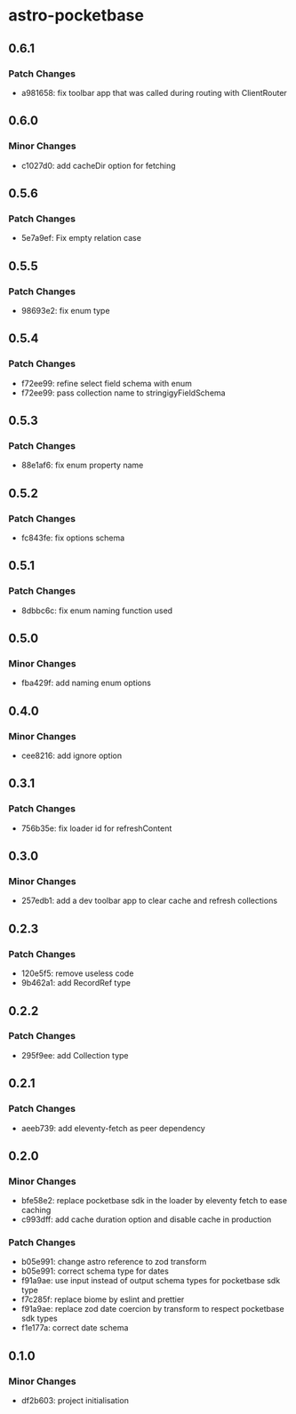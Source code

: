 # astro-pocketbase

## 0.6.1

### Patch Changes

- a981658: fix toolbar app that was called during routing with ClientRouter

## 0.6.0

### Minor Changes

- c1027d0: add cacheDir option for fetching

## 0.5.6

### Patch Changes

- 5e7a9ef: Fix empty relation case

## 0.5.5

### Patch Changes

- 98693e2: fix enum type

## 0.5.4

### Patch Changes

- f72ee99: refine select field schema with enum
- f72ee99: pass collection name to stringigyFieldSchema

## 0.5.3

### Patch Changes

- 88e1af6: fix enum property name

## 0.5.2

### Patch Changes

- fc843fe: fix options schema

## 0.5.1

### Patch Changes

- 8dbbc6c: fix enum naming function used

## 0.5.0

### Minor Changes

- fba429f: add naming enum options

## 0.4.0

### Minor Changes

- cee8216: add ignore option

## 0.3.1

### Patch Changes

- 756b35e: fix loader id for refreshContent

## 0.3.0

### Minor Changes

- 257edb1: add a dev toolbar app to clear cache and refresh collections

## 0.2.3

### Patch Changes

- 120e5f5: remove useless code
- 9b462a1: add RecordRef type

## 0.2.2

### Patch Changes

- 295f9ee: add Collection type

## 0.2.1

### Patch Changes

- aeeb739: add eleventy-fetch as peer dependency

## 0.2.0

### Minor Changes

- bfe58e2: replace pocketbase sdk in the loader by eleventy fetch to ease caching
- c993dff: add cache duration option and disable cache in production

### Patch Changes

- b05e991: change astro reference to zod transform
- b05e991: correct schema type for dates
- f91a9ae: use input instead of output schema types for pocketbase sdk type
- f7c285f: replace biome by eslint and prettier
- f91a9ae: replace zod date coercion by transform to respect pocketbase sdk types
- f1e177a: correct date schema

## 0.1.0

### Minor Changes

- df2b603: project initialisation
